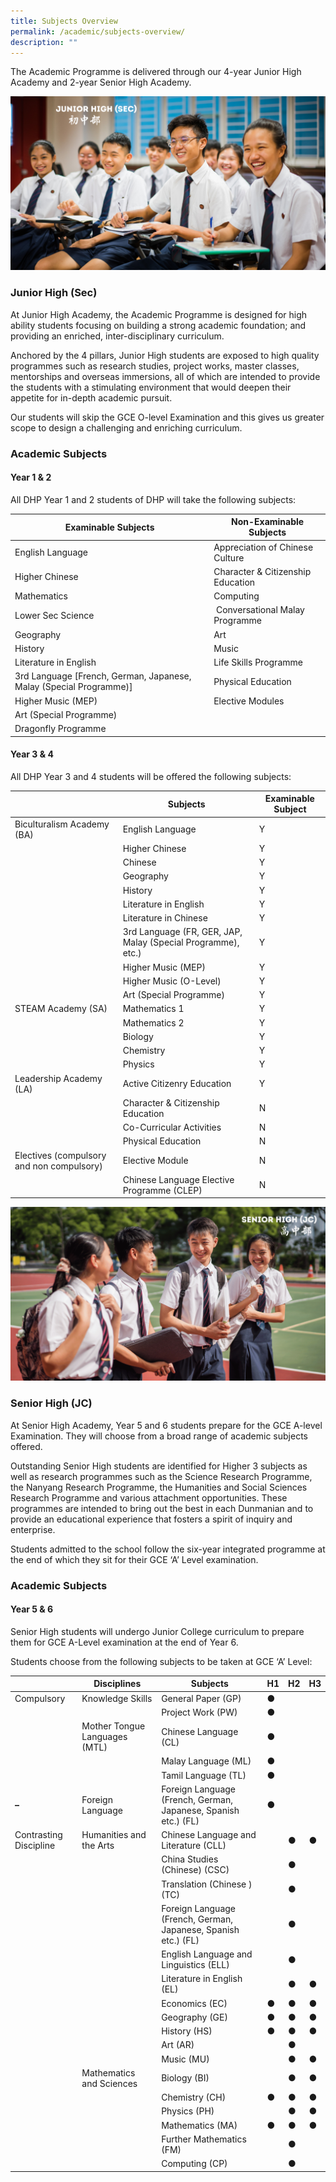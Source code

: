 ```yaml
---
title: Subjects Overview
permalink: /academic/subjects-overview/
description: ""
---
```

The Academic Programme is delivered through our 4-year Junior High Academy and 2-year Senior High Academy.

![](/images/Homepage/Junior-High-Sec.png)

### **Junior High (Sec)**
At Junior High Academy, the Academic Programme is designed for high ability students focusing on building a strong academic foundation; and providing an enriched, inter-disciplinary curriculum.  

Anchored by the 4 pillars, Junior High students are exposed to high quality programmes such as research studies, project works, master classes, mentorships and overseas immersions, all of which are intended to provide the students with a stimulating environment that would deepen their appetite for in-depth academic pursuit.  

Our students will skip the GCE O-level Examination and this gives us greater scope to design a challenging and enriching curriculum.

### **Academic Subjects**

#### **Year 1 & 2**

All DHP Year 1 and 2 students of DHP will take the following subjects:

| Examinable Subjects | Non-Examinable Subjects |
| --- | --- |
| English Language | Appreciation of Chinese Culture |
| Higher Chinese | Character & Citizenship Education |
| Mathematics | Computing |
| Lower Sec Science |  Conversational Malay Programme |
| Geography | Art |
| History | Music |
| Literature in English | Life Skills Programme |
| 3rd Language \[French, German, Japanese, Malay (Special Programme)\] | Physical Education |
| Higher Music (MEP) | Elective Modules |
| Art (Special Programme) |  |
| Dragonfly Programme |  |

#### **Year 3 & 4**

All DHP Year 3 and 4 students will be offered the following subjects:

|  | Subjects | Examinable Subject |
| --- | --- | --- |
| Biculturalism Academy (BA) | English Language | Y |
|  | Higher Chinese | Y |
|  | Chinese | Y |
|  | Geography | Y |
|  | History | Y |
|  | Literature in English | Y |
|  | Literature in Chinese | Y |
|  | 3rd Language (FR, GER, JAP, Malay (Special Programme), etc.) | Y |
|  | Higher Music (MEP) | Y |
|  | Higher Music (O-Level) | Y |
|  | Art (Special Programme) | Y |
| STEAM Academy (SA) | Mathematics 1 | Y |
|  | Mathematics 2 | Y |
|  | Biology | Y |
|  | Chemistry | Y |
|  | Physics | Y |
| Leadership Academy (LA) | Active Citizenry Education | Y |
|  | Character & Citizenship Education | N |
|  | Co-Curricular Activities | N |
|  | Physical Education | N |
| Electives (compulsory and non compulsory) | Elective Module | N |
|  | Chinese Language Elective Programme (CLEP) | N |


![](/images/Homepage/Senior%20High.png)
### **Senior High (JC)**
At Senior High Academy, Year 5 and 6 students prepare for the GCE A-level Examination. They will choose from a broad range of academic subjects offered.  

Outstanding Senior High students are identified for Higher 3 subjects as well as research programmes such as the Science Research Programme, the Nanyang Research Programme, the Humanities and Social Sciences Research Programme and various attachment opportunities. These programmes are intended to bring out the best in each Dunmanian and to provide an educational experience that fosters a spirit of inquiry and enterprise.

Students admitted to the school follow the six-year integrated programme at the end of which they sit for their GCE ‘A’ Level examination.

### **Academic Subjects**
#### **Year 5 & 6**

Senior High students will undergo Junior College curriculum to prepare them for GCE A-Level examination at the end of Year 6.

Students choose from the following subjects to be taken at GCE ‘A’ Level:

|   | **Disciplines** | **Subjects** | **H1** | **H2** | **H3** |
| --- | --- | --- | --- | --- | --- |
| Compulsory | Knowledge Skills | General Paper (GP) | **●** |  |  |
|  |  | Project Work (PW) | **●** |  |  |
|  | Mother Tongue Languages (MTL) | Chinese Language (CL) | **●** |  |  |
|  |  | Malay Language (ML) | **●** |  |  |
|  |  | Tamil Language (TL) | **●** |  |  |
| **–**  | Foreign Language | Foreign Language (French, German, Japanese, Spanish etc.) (FL) | **●** |  |  |
| Contrasting Discipline | Humanities and the Arts | Chinese Language and Literature (CLL) |  | **●** | **●** |
|   |  | China Studies (Chinese) (CSC) |  | **●** |  |
|   |  | Translation (Chinese ) (TC) |   | **●** |  |
|   |  | Foreign Language (French, German, Japanese, Spanish etc.) (FL) |  | **●** |  |
|   |  | English Language and Linguistics (ELL) |  | **●** |  |
|   |  | Literature in English (EL) |  | **●** | **●** |
|   |  | Economics (EC) | **●** | **●** | **●** |
|   |  | Geography (GE) | **●** | **●** | **●** |
|   |  | History (HS) | **●** | **●** | **●** |
|   |  | Art (AR) |  | **●** |  |
|   |  | Music (MU) |  | **●** | **●** |
|   | Mathematics and Sciences | Biology (BI) |  | **●** | **●** |
|   |  | Chemistry (CH) | **●** | ● | **●** |
|  |  | Physics (PH) |  | ● | ● |
|  |  | Mathematics (MA) | ● | ● | ● |
|  |  | Further Mathematics (FM) |  | ● |  |
|  |  | Computing (CP) |  | ● |  |